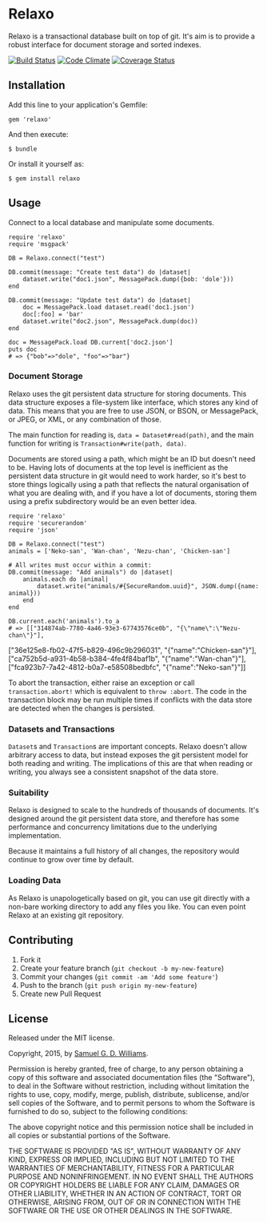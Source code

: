 # Relaxo

Relaxo is a transactional database built on top of git. It's aim is to provide a robust interface for document storage and sorted indexes.

[![Build Status](https://secure.travis-ci.org/ioquatix/relaxo.svg)](http://travis-ci.org/ioquatix/relaxo)
[![Code Climate](https://codeclimate.com/github/ioquatix/relaxo.svg)](https://codeclimate.com/github/ioquatix/relaxo)
[![Coverage Status](https://coveralls.io/repos/ioquatix/relaxo/badge.svg)](https://coveralls.io/r/ioquatix/relaxo)

## Installation

Add this line to your application's Gemfile:

	gem 'relaxo'

And then execute:

	$ bundle

Or install it yourself as:

	$ gem install relaxo

## Usage

Connect to a local database and manipulate some documents.

	require 'relaxo'
	require 'msgpack'
	
	DB = Relaxo.connect("test")
	
	DB.commit(message: "Create test data") do |dataset|
		dataset.write("doc1.json", MessagePack.dump({bob: 'dole'}))
	end
	
	DB.commit(message: "Update test data") do |dataset|
		doc = MessagePack.load dataset.read('doc1.json')
		doc[:foo] = 'bar'
		dataset.write("doc2.json", MessagePack.dump(doc))
	end
	
	doc = MessagePack.load DB.current['doc2.json']
	puts doc
	# => {"bob"=>"dole", "foo"=>"bar"}

### Document Storage

Relaxo uses the git persistent data structure for storing documents. This data structure exposes a file-system like interface, which stores any kind of data. This means that you are free to use JSON, or BSON, or MessagePack, or JPEG, or XML, or any combination of those.

The main function for reading is, `data = Dataset#read(path)`, and the main function for writing is `Transaction#write(path, data)`.

Documents are stored using a path, which might be an ID but doesn't need to be. Having lots of documents at the top level is inefficient as the persistent data structure in git would need to work harder, so it's best to store things logically using a path that reflects the natural organisation of what you are dealing with, and if you have a lot of documents, storing them using a prefix subdirectory would be an even better idea.

	require 'relaxo'
	require 'securerandom'
	require 'json'
	
	DB = Relaxo.connect("test")
	animals = ['Neko-san', 'Wan-chan', 'Nezu-chan', 'Chicken-san']
	
	# All writes must occur within a commit:
	DB.commit(message: "Add animals") do |dataset|
		animals.each do |animal|
			dataset.write("animals/#{SecureRandom.uuid}", JSON.dump({name: animal}))
		end
	end
	
	DB.current.each('animals').to_a
	# => [["314874ab-7780-4a46-93e3-67743576ce0b", "{\"name\":\"Nezu-chan\"}"],
 ["36e125e8-fb02-47f5-b829-496c9b296031", "{\"name\":\"Chicken-san\"}"],
 ["ca752b5d-a931-4b58-b384-4fe4f84baf1b", "{\"name\":\"Wan-chan\"}"],
 ["fca923b7-7a42-4812-b0a7-e58508bedbfc", "{\"name\":\"Neko-san\"}"]]

To abort the transaction, either raise an exception or call `transaction.abort!` which is equivalent to `throw :abort`. The code in the transaction block may be run multiple times if conflicts with the data store are detected when the changes is persisted.

### Datasets and Transactions

`Dataset`s and `Transaction`s are important concepts. Relaxo doesn't allow arbitrary access to data, but instead exposes the git persistent model for both reading and writing. The implications of this are that when reading or writing, you always see a consistent snapshot of the data store.

### Suitability

Relaxo is designed to scale to the hundreds of thousands of documents. It's designed around the git persistent data store, and therefore has some performance and concurrency limitations due to the underlying implementation.

Because it maintains a full history of all changes, the repository would continue to grow over time by default.

### Loading Data

As Relaxo is unapologetically based on git, you can use git directly with a non-bare working directory to add any files you like. You can even point Relaxo at an existing git repository.

## Contributing

1. Fork it
2. Create your feature branch (`git checkout -b my-new-feature`)
3. Commit your changes (`git commit -am 'Add some feature'`)
4. Push to the branch (`git push origin my-new-feature`)
5. Create new Pull Request

## License

Released under the MIT license.

Copyright, 2015, by [Samuel G. D. Williams](http://www.codeotaku.com/samuel-williams).

Permission is hereby granted, free of charge, to any person obtaining a copy
of this software and associated documentation files (the "Software"), to deal
in the Software without restriction, including without limitation the rights
to use, copy, modify, merge, publish, distribute, sublicense, and/or sell
copies of the Software, and to permit persons to whom the Software is
furnished to do so, subject to the following conditions:

The above copyright notice and this permission notice shall be included in
all copies or substantial portions of the Software.

THE SOFTWARE IS PROVIDED "AS IS", WITHOUT WARRANTY OF ANY KIND, EXPRESS OR
IMPLIED, INCLUDING BUT NOT LIMITED TO THE WARRANTIES OF MERCHANTABILITY,
FITNESS FOR A PARTICULAR PURPOSE AND NONINFRINGEMENT. IN NO EVENT SHALL THE
AUTHORS OR COPYRIGHT HOLDERS BE LIABLE FOR ANY CLAIM, DAMAGES OR OTHER
LIABILITY, WHETHER IN AN ACTION OF CONTRACT, TORT OR OTHERWISE, ARISING FROM,
OUT OF OR IN CONNECTION WITH THE SOFTWARE OR THE USE OR OTHER DEALINGS IN
THE SOFTWARE.

